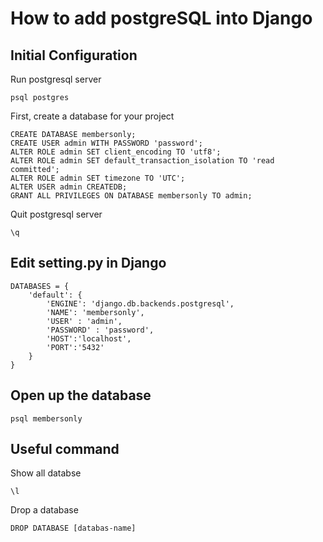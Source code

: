 # How to add postgreSQL into Django

## Initial Configuration
Run postgresql server
```
psql postgres
```

First, create a database for your project
```
CREATE DATABASE membersonly;
CREATE USER admin WITH PASSWORD 'password';
ALTER ROLE admin SET client_encoding TO 'utf8';
ALTER ROLE admin SET default_transaction_isolation TO 'read committed';
ALTER ROLE admin SET timezone TO 'UTC';
ALTER USER admin CREATEDB;
GRANT ALL PRIVILEGES ON DATABASE membersonly TO admin;
```
Quit postgresql server
```
\q
```

## Edit setting.py in Django
```
DATABASES = {
    'default': {
        'ENGINE': 'django.db.backends.postgresql',
        'NAME': 'membersonly',
        'USER' : 'admin',
        'PASSWORD' : 'password',
        'HOST':'localhost',
        'PORT':'5432'
    }
}
```

## Open up the database
```
psql membersonly
```


## Useful command 
Show all databse
```
\l
```
Drop a database
```
DROP DATABASE [databas-name]
```